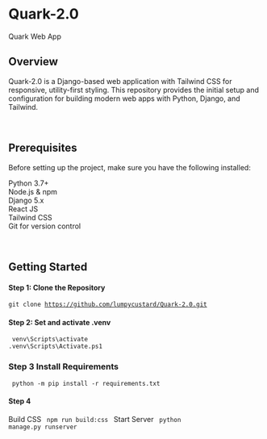 # Quark-2.0
Quark Web App
<br/>

## Overview
Quark-2.0 is a Django-based web application with Tailwind CSS for responsive, utility-first styling. This repository provides the initial setup and configuration for building modern web apps with Python, Django, and Tailwind.

<br/>

## Prerequisites
Before setting up the project, make sure you have the following installed:

Python 3.7+ <br/>
Node.js & npm <br/>
Django 5.x <br/>
React JS <br/>
Tailwind CSS <br/>
Git for version control <br/>

<br/>

## Getting Started 

#### Step 1: Clone the Repository
<code>git clone https://github.com/lumpycustard/Quark-2.0.git </code>

#### Step 2: Set and activate .venv
<code> venv\Scripts\activate </code>
<code> .venv\Scripts\Activate.ps1</code>

### Step 3 Install Requirements 
<code> python -m pip install -r requirements.txt </code>

#### Step 4 
Build CSS
<code> npm run build:css </code>
Start Server 
<code>  python manage.py runserver </code>

